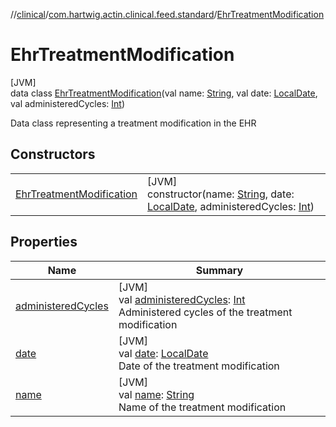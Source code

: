 //[clinical](../../../index.md)/[com.hartwig.actin.clinical.feed.standard](../index.md)/[EhrTreatmentModification](index.md)

# EhrTreatmentModification

[JVM]\
data class [EhrTreatmentModification](index.md)(val name: [String](https://kotlinlang.org/api/latest/jvm/stdlib/kotlin/-string/index.html), val date: [LocalDate](https://docs.oracle.com/javase/8/docs/api/java/time/LocalDate.html), val administeredCycles: [Int](https://kotlinlang.org/api/latest/jvm/stdlib/kotlin/-int/index.html))

Data class representing a treatment modification in the EHR

## Constructors

| | |
|---|---|
| [EhrTreatmentModification](-ehr-treatment-modification.md) | [JVM]<br>constructor(name: [String](https://kotlinlang.org/api/latest/jvm/stdlib/kotlin/-string/index.html), date: [LocalDate](https://docs.oracle.com/javase/8/docs/api/java/time/LocalDate.html), administeredCycles: [Int](https://kotlinlang.org/api/latest/jvm/stdlib/kotlin/-int/index.html)) |

## Properties

| Name | Summary |
|---|---|
| [administeredCycles](administered-cycles.md) | [JVM]<br>val [administeredCycles](administered-cycles.md): [Int](https://kotlinlang.org/api/latest/jvm/stdlib/kotlin/-int/index.html)<br>Administered cycles of the treatment modification |
| [date](date.md) | [JVM]<br>val [date](date.md): [LocalDate](https://docs.oracle.com/javase/8/docs/api/java/time/LocalDate.html)<br>Date of the treatment modification |
| [name](name.md) | [JVM]<br>val [name](name.md): [String](https://kotlinlang.org/api/latest/jvm/stdlib/kotlin/-string/index.html)<br>Name of the treatment modification |
